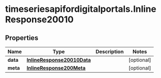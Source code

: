 # timeseriesapifordigitalportals.InlineResponse20010

## Properties

Name | Type | Description | Notes
------------ | ------------- | ------------- | -------------
**data** | [**InlineResponse20010Data**](InlineResponse20010Data.md) |  | [optional] 
**meta** | [**InlineResponse200Meta**](InlineResponse200Meta.md) |  | [optional] 


